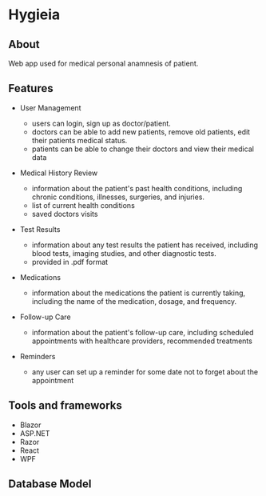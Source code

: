 # Hygieia

## About
Web app used for medical personal anamnesis of patient.
## Features
- User Management
  * users can login, sign up as doctor/patient. 
  * doctors can be able to add new patients, remove old patients, edit their patients medical status.
  * patients can be able to change their doctors and view their medical data
  
- Medical History Review
  * information about the patient's past health conditions, including chronic conditions, illnesses, surgeries, and injuries.
  * list of current health conditions
  * saved doctors visits
  
- Test Results
  * information about any test results the patient has received, including blood tests, imaging studies, and other diagnostic tests.
  * provided in .pdf format
  
- Medications
  * information about the medications the patient is currently taking, including the name of the medication, dosage, and frequency.
  
- Follow-up Care
  * information about the patient's follow-up care, including scheduled appointments with healthcare providers, recommended treatments
  
- Reminders
  * any user can set up a reminder for some date not to forget about the appointment
  
## Tools and frameworks
- Blazor
- ASP.NET
- Razor
- React
- WPF

## Database Model
